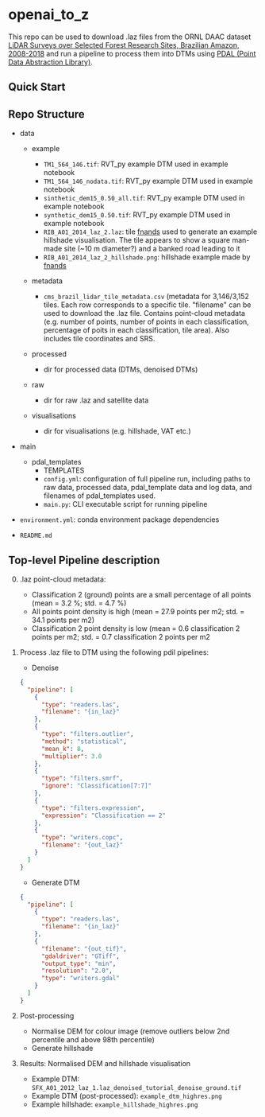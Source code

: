 # openai_to_z

This repo can be used to download .laz files from the ORNL DAAC dataset [LiDAR Surveys over Selected Forest Research Sites, Brazilian Amazon, 2008-2018](https://daac.ornl.gov/CMS/guides/LiDAR_Forest_Inventory_Brazil.html) and run a pipeline to process them into DTMs using [PDAL (Point Data Abstraction Library)](https://pdal.io/en/stable/).

## Quick Start

## Repo Structure

- data

  - example

    - `TM1_564_146.tif`: RVT_py example DTM used in example notebook
    - `TM1_564_146_nodata.tif`: RVT_py example DTM used in example notebook
    - `sinthetic_dem15_0.50_all.tif`: RVT_py example DTM used in example notebook
    - `synthetic_dem15_0.50.tif`: RVT_py example DTM used in example notebook
    - `RIB_A01_2014_laz_2.laz`: tile [fnands](https://www.kaggle.com/fnands) used to generate an example hillshade visualisation. The tile appears to show a square man-made site (~10 m diameter?) and a banked road leading to it
    - `RIB_A01_2014_laz_2_hillshade.png`: hillshade example made by [fnands](https://www.kaggle.com/fnands)

  - metadata

    - `cms_brazil_lidar_tile_metadata.csv` (metadata for 3,146/3,152 tiles. Each row corresponds to a specific tile. "filename" can be used to download the .laz file. Contains point-cloud metadata (e.g. number of points, number of points in each classification, percentage of poits in each classification, tile area). Also includes tile coordinates and SRS.

  - processed
    - dir for processed data (DTMs, denoised DTMs)
  - raw
    - dir for raw .laz and satellite data
  - visualisations
    - dir for visualisations (e.g. hillshade, VAT etc.)

- main
  - pdal_templates
    - TEMPLATES
    - `config.yml`: configuration of full pipeline run, including paths to raw data, processed data, pdal_template data and log data, and filenames of pdal_templates used.
    - `main.py`: CLI executable script for running pipeline
- `environment.yml`: conda environment package dependencies
- `README.md`

## Top-level Pipeline description

0. .laz point-cloud metadata:
   - Classification 2 (ground) points are a small percentage of all points (mean = 3.2 %; std. = 4.7 %)
   - All points point density is high (mean = 27.9 points per m2; std. = 34.1 points per m2)
   - Classification 2 point density is low (mean = 0.6 classification 2 points per m2; std. = 0.7 classification 2 points per m2
1. Process .laz file to DTM using the following pdil pipelines:

   - Denoise

   ```json
   {
     "pipeline": [
       {
         "type": "readers.las",
         "filename": "{in_laz}"
       },
       {
         "type": "filters.outlier",
         "method": "statistical",
         "mean_k": 8,
         "multiplier": 3.0
       },
       {
         "type": "filters.smrf",
         "ignore": "Classification[7:7]"
       },
       {
         "type": "filters.expression",
         "expression": "Classification == 2"
       },
       {
         "type": "writers.copc",
         "filename": "{out_laz}"
       }
     ]
   }
   ```

   - Generate DTM

   ```json
   {
     "pipeline": [
       {
         "type": "readers.las",
         "filename": "{in_laz}"
       },
       {
         "filename": "{out_tif}",
         "gdaldriver": "GTiff",
         "output_type": "min",
         "resolution": "2.0",
         "type": "writers.gdal"
       }
     ]
   }
   ```

2. Post-processing
   - Normalise DEM for colour image (remove outliers below 2nd percentile and above 98th percentile)
   - Generate hillshade
3. Results: Normalised DEM and hillshade visualisation
   - Example DTM: `SFX_A01_2012_laz_1.laz_denoised_tutorial_denoise_ground.tif`
   - Example DTM (post-processed): `example_dtm_highres.png`
   - Example hillshade: `example_hillshade_highres.png`
